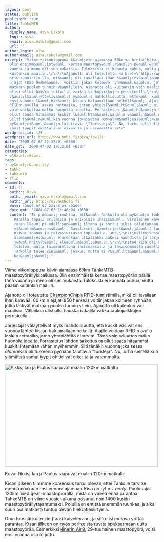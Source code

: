 ```yaml
---
layout: post
status: publish
published: true
title: TahkoMTB
author:
  display_name: Oiva Eskola
  login: oiva
  email: oiva.eskola@gmail.com
  url: ''
author_login: oiva
author_email: oiva.eskola@gmail.com
excerpt: "Viime viikonloppuna k&auml;vin ajamassa 60km <a href=\"http://www.tahkomtb.fi/index?page=1\">TahkoMTB</a>-maastopy&ouml;r&auml;ilykilpailussa.
  Olin ensimm&auml;ist&auml; kertaa maastopy&ouml;r&auml;n p&auml;&auml;ll&auml; t&auml;n&auml;
  vuonna ja meno oli sen mukaista. Tuloksista ei kannata puhua, mutta p&auml;&auml;sin
  kuitenkin maaliin.\r\n\r\nAjanotto oli toteutettu <a href=\"http://www.championchip.fi/index.asp?pid=19\">ChampionChip</a>in
  RFID-tunnistimilla, mik&auml; oli tavallaan ihan k&auml;tev&auml;&auml;. 60 km:n
  ajajat (850 henke&auml;) voitiin jakaa kolmeen ryhm&auml;&auml;n, jotka l&auml;htiv&auml;t
  matkaan puolen tunnin v&auml;lein. Ajanotto oli kuitenkin vain maalissa. V&auml;liaikoja
  olisi ollut hauska tutkailla vaikka taukopaikkojen perusteella.\r\n\r\nJ&auml;rjest&auml;j&auml;t
  v&auml;l&auml;ytteliv&auml;t my&ouml;s mahdollisuutta, ett&auml; kuskit voisivat
  ensi vuonna l&auml;hte&auml; kisaan haluamallaan hetkell&auml;. Ajajille voidaan
  RFID:n avulla laskea nettoaika, joten yhteisl&auml;ht&ouml;&auml; ei tarvita. T&auml;m&auml;
  vain vaikuttaa melko huonolta idealta. Porrastetun l&auml;hd&ouml;n tarkoitus on
  ollut saada hitaammat kuskit l&auml;htem&auml;&auml;n v&auml;h&auml;n my&ouml;hemmin.
  Silti t&auml;n&auml;kin vuonna jokaisessa <em>alam&auml;ess&auml;</em> oli tukkeena
  py&ouml;ri&auml;&auml;n taluttavia \"turisteja\". No, turha selitell&auml; kun yl&auml;m&auml;iss&auml;
  samat tyypit ohittelivat oikealta ja vasemmalta.\r\n"
wordpress_id: 120
wordpress_url: http://www.bobs.fi/oiva/?p=120
date: '2008-07-02 22:32:01 +0300'
date_gmt: '2008-07-02 19:32:01 +0300'
categories:
- el&auml;m&auml;
tags:
- py&ouml;r&auml;ily
- tahko
- tahkomtb
- rfid
comments:
- id: 67
  author: Oiva
  author_email: oiva.eskola@gmail.com
  author_url: http://oivaeskola.fi
  date: '2008-07-02 22:46:04 +0300'
  date_gmt: '2008-07-02 19:46:04 +0300'
  content: "Ei pid&auml; unohtaa, ett&auml; Tahkolla oli my&ouml;s todella hauskaa.
    Radalla tapasi erilaisia ja erikoisia ihmisi&auml;. Virolainen kaveri kertoi ajaneensa
    radan l&auml;pi edellisen&auml; iltana ja sortui siksi taluttamaan viimeisess&auml;
    yl&auml;m&auml;ess&auml;. Savolaiset j&auml;rjest&auml;j&auml;t tankkauspisteill&auml;
    olivat ihanan ja raivostuttavan lupsakoita. Jne.\r\n\r\nViimeisess&auml; isossa
    alam&auml;ess&auml; eturenkaan pikalinkku aukesi vauhdissa ja tarjosi v&auml;h&auml;n
    j&auml;nnityst&auml; el&auml;m&auml;&auml;n.\r\n\r\nItse kisa oli kuitenkin vanhan
    toistoa, mutta laimennettuna ihmismassalla ja tasaisemmalla radalla. Viides kerta
    Tahkolla tulee viel&auml; joskus, mutta ei v&auml;ltt&auml;m&auml;tt&auml; ensi
    kes&auml;n&auml;."
---
```

<p>Viime viikonloppuna k&auml;vin ajamassa 60km <a href="http://www.tahkomtb.fi/index?page=1">TahkoMTB</a>-maastopy&ouml;r&auml;ilykilpailussa. Olin ensimm&auml;ist&auml; kertaa maastopy&ouml;r&auml;n p&auml;&auml;ll&auml; t&auml;n&auml; vuonna ja meno oli sen mukaista. Tuloksista ei kannata puhua, mutta p&auml;&auml;sin kuitenkin maaliin.</p>
<p>Ajanotto oli toteutettu <a href="http://www.championchip.fi/index.asp?pid=19">ChampionChip</a>in RFID-tunnistimilla, mik&auml; oli tavallaan ihan k&auml;tev&auml;&auml;. 60 km:n ajajat (850 henke&auml;) voitiin jakaa kolmeen ryhm&auml;&auml;n, jotka l&auml;htiv&auml;t matkaan puolen tunnin v&auml;lein. Ajanotto oli kuitenkin vain maalissa. V&auml;liaikoja olisi ollut hauska tutkailla vaikka taukopaikkojen perusteella.</p>
<p>J&auml;rjest&auml;j&auml;t v&auml;l&auml;ytteliv&auml;t my&ouml;s mahdollisuutta, ett&auml; kuskit voisivat ensi vuonna l&auml;hte&auml; kisaan haluamallaan hetkell&auml;. Ajajille voidaan RFID:n avulla laskea nettoaika, joten yhteisl&auml;ht&ouml;&auml; ei tarvita. T&auml;m&auml; vain vaikuttaa melko huonolta idealta. Porrastetun l&auml;hd&ouml;n tarkoitus on ollut saada hitaammat kuskit l&auml;htem&auml;&auml;n v&auml;h&auml;n my&ouml;hemmin. Silti t&auml;n&auml;kin vuonna jokaisessa <em>alam&auml;ess&auml;</em> oli tukkeena py&ouml;ri&auml;&auml;n taluttavia "turisteja". No, turha selitell&auml; kun yl&auml;m&auml;iss&auml; samat tyypit ohittelivat oikealta ja vasemmalta.<br />
<a id="more"></a><a id="more-120"></a><br />
<a title="DSC_0215 by oiva_eskola, on Flickr" href="http://www.flickr.com/photos/oiva/2625214313/"><img src="http://farm4.static.flickr.com/3034/2625214313_79c4200d52.jpg" alt="Pikkis, Ian ja Paulus saapuvat maaliin 120km matkalta" width="500" height="334" /></a></p>
<p style="text-align: justify;">Kuva: Pikkis, Ian ja Paulus saapuvat maaliin 120km matkalta.</p>
<p>Kisan j&auml;lkeen tiimimme konsensus tuntui olevan, ettei Tahkolle tarvitse menn&auml; ainakaan ensi vuonna ajamaan. Kisa on nyt ns. <em>n&auml;hty</em>. Paulus ajoi 120km fixed gear -maastopy&ouml;r&auml;ll&auml;, mist&auml; on vaikea en&auml;&auml; parantaa. TahkoMTB on viime vuosien aikana paisunut noin 1400 kuskin maastopy&ouml;r&auml;ilytapahtumaksi. Poluilla on entist&auml; enemm&auml;n ruuhkaa, ja aika suuri osa matkasta tuntuu olevan hiekkatiesiirtymi&auml;.</p>
<p>Oma tulos j&auml;i kuitenkin (taas) kaivelemaan, ja sit&auml; olisi mukava yritt&auml;&auml; parantaa. Kisan j&auml;lkeen on my&ouml;s perinteist&auml; ruveta speksaamaan uutta maastopy&ouml;r&auml;&auml;. Esimerkiksi <a href="http://www.ninerbikes.com/air9.html">Ninerin Air 9</a>, 29-tuumainen maastopy&ouml;r&auml;, voisi ensi vuonna olla <em>se</em> juttu.</p>
